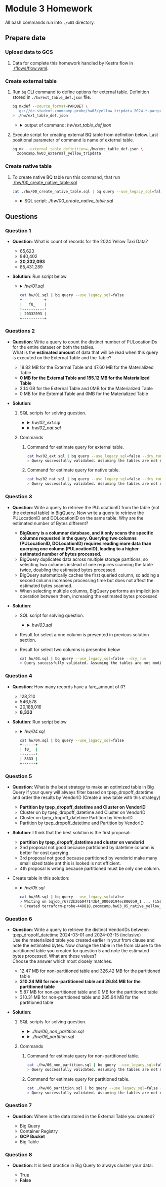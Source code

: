 # Module 3 Homework

All bash commands run into `./w03` directory.

## Prepare date

### Upload data to GCS

1. Data for complete this homework handled by Kestra flow in [./flows/flow.yaml](./flows/flow.yaml).

### Create external table

1. Run `bq` CLI command to define options for external table.
Definition stored in `./hw/ext_table_def.json` file.

    ```bash
    bq mkdef --source_format=PARQUET \
      'gs://de-student-zoomcamp-probe/hw03/yellow_tripdata_2024-*.parquet' \
    > ./hw/ext_table_def.json
    ```

    - <details>
      <summary>output of command: <i>hw/ext_table_def.json</i></summary>

      ```json
        {
          "parquetOptions": {
            "enableListInference": false,
            "enumAsString": false,
            "mapTargetType": null
          },
          "sourceFormat": "PARQUET",
          "sourceUris": [
            "gs://de-student-zoomcamp-probe/hw03/yellow_tripdata_2024-*.parquet"
          ]
        }
      ```

    </details>
1. Execute script for creating external BQ table from definition below.
Last positional parameter of command is name of external table.

    ```bash
    bq mk --external_table_definition=./hw/ext_table_def.json \
      zoomcamp.hw03_external_yellow_tripdata
    ```

### Create native table

1. To create native BQ table run this command, that run [./hw/00_create_native_table.sql](./hw/00_create_native_table.sql)

    ```bash
    cat ./hw/00_create_native_table.sql | bq query --use_legacy_sql=false
    ```

    - <details>
      <summary>SQL script: <i>./hw/00_create_native_table.sql</i></summary>

        ```sql
      CREATE OR REPLACE TABLE terraform-probe-448818.zoomcamp.hw03_native_yellow_tripdata AS
      SELECT * FROM `terraform-probe-448818.zoomcamp.hw03_external_yellow_tripdata`
        ```

    </details>

## Questions

### Question 1

- **Question**: What is count of records for the 2024 Yellow Taxi Data?

  - 65,623
  - 840,402
  - **20,332,093**
  - 85,431,289

- **Solution**: Run script below

  - <details>
      <summary><i>hw/01.sql</i></summary>

      ```sql
      select count(*) from zoomcamp.hw03_external_yellow_tripdata 
      ```

    </details>

    ```bash
    cat hw/01.sql | bq query --use_legacy_sql=false
    +----------+
    |   f0_    |
    +----------+
    | 20332093 |
    +----------+
    ```

### Questions 2

- **Question**: Write a query to count the distinct number of PULocationIDs for the entire dataset on both the tables.</br>
What is the **estimated amount** of data that will be read when this query is executed on the External Table and the Table?

  - 18.82 MB for the External Table and 47.60 MB for the Materialized Table
  - **0 MB for the External Table and 155.12 MB for the Materialized Table**
  - 2.14 GB for the External Table and 0MB for the Materialized Table
  - 0 MB for the External Table and 0MB for the Materialized Table

- **Solution**:
  1. SQL scripts for solving question.

      - <details>
          <summary><i>hw/02_ext.sql</i></summary>

          ```sql
          SELECT DISTINCT PULocationID
            FROM terraform-probe-448818.zoomcamp.hw03_external_yellow_tripdata;

          ```

        </details>

      - <details>
          <summary><i>hw/02_nat.sql</i></summary>

          ```sql

          SELECT DISTINCT PULocationID
            FROM terraform-probe-448818.zoomcamp.hw03_native_yellow_tripdata;
          ```

        </details>

  1. Commands
      1. Command for estimate query for external table.

          ```bash
          cat hw/02_ext.sql | bq query --use_legacy_sql=false --dry_run
          > Query successfully validated. Assuming the tables are not modified, running this query will process lower bound of 0 bytes of data.
          ```

      1. Command for estimate query for native table.

          ```bash
          cat hw/02_nat.sql | bq query --use_legacy_sql=false --dry_run
          > Query successfully validated. Assuming the tables are not modified, running this query will process 162656744 bytes of data.
          ```

### Question 3

- **Question**: Write a query to retrieve the PULocationID from the table (not the external table) in BigQuery.
Now write a query to retrieve the PULocationID and DOLocationID on the same table.
Why are the estimated number of Bytes different?

  - **BigQuery is a columnar database, and it only scans the specific columns requested in the query.
  Querying two columns (PULocationID, DOLocationID) requires
  reading more data than querying one column (PULocationID), leading to a higher estimated number of bytes processed.**
  - BigQuery duplicates data across multiple storage partitions, so selecting two columns instead of one requires
  scanning the table twice, doubling the estimated bytes processed.
  - BigQuery automatically caches the first queried column, so adding a second column increases processing time
  but does not affect the estimated bytes scanned.
  - When selecting multiple columns, BigQuery performs an implicit join operation between them,
  increasing the estimated bytes processed

- **Solution**:
  - SQL script for solving question.

    - <details>
        <summary><i>hw/03.sql</i></summary>

         ```sql
          SELECT DISTINCT PULocationID, DOLocationID
            FROM terraform-probe-448818.zoomcamp.hw03_external_yellow_tripdata;
         ```

     </details>

  - Result for select a one column is presented in previous solution section.
  - Result for select two columns is presented below

      ```bash
      cat hw/03.sql | bq query --use_legacy_sql=false --dry_run
      > Query successfully validated. Assuming the tables are not modified, running this query will process 325313488 bytes of data.
      ```

### Question 4

- **Question**: How many records have a fare_amount of 0?

  - 128,210
  - 546,578
  - 20,188,016
  - **8,333**

- **Solution**: Run script below

  - <details>
      <summary><i>hw/04.sql</i></summary>

      ```sql
      SELECT count(*)
        FROM terraform-probe-448818.zoomcamp.hw03_native_yellow_tripdata
      WHERE fare_amount=0;
      ```

    </details>

    ```bash
    cat hw/04.sql | bq query --use_legacy_sql=false
    +------+
    | f0_  |
    +------+
    | 8333 |
    +------+
    ```

### Question 5

- **Question**: What is the best strategy to make an optimized table in Big Query
    if your query will always filter based on tpep_dropoff_datetime and order
    the results by VendorID (Create a new table with this strategy)

  - **Partition by tpep_dropoff_datetime and Cluster on VendorID**
  - Cluster on by tpep_dropoff_datetime and Cluster on VendorID
  - Cluster on tpep_dropoff_datetime Partition by VendorID
  - Partition by tpep_dropoff_datetime and Partition by VendorID

- **Solution**: I think that the best solution is the first proposal:
  - **partition by tpep_dropoff_datetime and cluster on vendorid**
  - 2nd proposal not good because partitioned by datetime column is better for cost querying.
  - 3rd proposal not good because partitioned by vendorid make many small sized table ant this is looked is not efficient.
  - 4th proposal is wrong because partitioned must be only one column.

- Create table in this solution:
  - <details>
      <summary><i>hw/05.sql</i></summary>

      ```sql
      CREATE OR REPLACE TABLE terraform-probe-448818.zoomcamp.hw03_05_native_yellow_tripdata
        PARTITION BY DATE(tpep_dropoff_datetime)
        CLUSTER BY VendorID
        AS
        SELECT * FROM terraform-probe-448818.zoomcamp.hw03_external_yellow_tripdata
      ```

    </details>

    ```bash
    cat hw/05.sql | bq query --use_legacy_sql=false
    > Waiting on bqjob_r6772b26b047143b4_00000194ec8060b9_1 ... (15s) Current status: DONE   
    > Created terraform-probe-448818.zoomcamp.hw03_05_native_yellow_tripdata
    ```

### Question 6

- **Question**: Write a query to retrieve the distinct VendorIDs between tpep_dropoff_datetime
2024-03-01 and 2024-03-15 (inclusive)</br>
Use the materialized table you created earlier in your from clause and note the estimated bytes.
Now change the table in the from clause to the partitioned table you created for question 5
and note the estimated bytes processed. What are these values? </br>
Choose the answer which most closely matches.

  - 12.47 MB for non-partitioned table and 326.42 MB for the partitioned table
  - **310.24 MB for non-partitioned table and 26.84 MB for the partitioned table**
  - 5.87 MB for non-partitioned table and 0 MB for the partitioned table
  - 310.31 MB for non-partitioned table and 285.64 MB for the partitioned table

- **Solution**:

  1. SQL scripts for solving question.

      - <details>
          <summary><i>./hw/06_non_partition.sql</i></summary>

          ```sql
          SELECT DISTINCT VendorID 
            FROM terraform-probe-448818.zoomcamp.hw03_native_yellow_tripdata
            where tpep_dropoff_datetime between '2024-03-01' and '2024-03-15';

          ```

        </details>

      - <details>
          <summary><i>./hw/06_partition.sql</i></summary>

          ```sql
          SELECT DISTINCT VendorID 
            FROM terraform-probe-448818.zoomcamp.hw03_05_native_yellow_tripdata
            where tpep_dropoff_datetime between '2024-03-01' and '2024-03-15';

          ```

        </details>

  1. Commands
      1. Command for estimate query for non-partitioned table.

          ```bash
          cat ./hw/06_non_partition.sql | bq query --use_legacy_sql=false --dry_run
          > Query successfully validated. Assuming the tables are not modified, running this query will process 325313488 bytes of data.
          ```

      1. Command for estimate query for partitioned table.

          ```bash
          cat ./hw/06_partition.sql | bq query --use_legacy_sql=false --dry_run
          > Query successfully validated. Assuming the tables are not modified, running this query will process upper bound of 28141776 bytes of data.
          ```

### Question 7

- **Question**: Where is the data stored in the External Table you created?

  - Big Query
  - Container Registry
  - **GCP Bucket**
  - Big Table

### Question 8

- **Question**: It is best practice in Big Query to always cluster your data:

  - True
  - **False**
